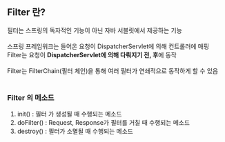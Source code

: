 ## Filter 란?
필터는 스프링의 독자적인 기능이 아닌 자바 서블릿에서 제공하는 기능 <br/>
<br/>
스프링 프레임워크는 들어온 요청이 DispatcherServlet에 의해 컨트롤러에 매핑 <br/>
Filter는 요청이 <b>DispatcherServlet에 의해 다뤄지기 전, 후</b>에 동작 <br/>
<br/>
Filter는 FilterChain(필터 체인)을 통해 여러 필터가 연쇄적으로 동작하게 할 수 있음 <br/>
<br/>

### Filter 의 메소드 
1. init() : 필터 가 생성될 때 수행되는 메소드
2. doFilter() : Request, Response가 필터를 거칠 때 수행되는 메소드
3. destroy() : 필터가 소멸될 때 수행되는 메소드